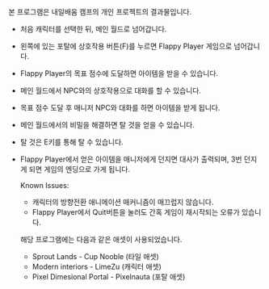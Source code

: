 본 프로그램은 내일배움 캠프의 개인 프로젝트의 결과물입니다.

- 처음 캐릭터를 선택한 뒤, 메인 월드로 넘어갑니다.
  
- 왼쪽에 있는 포탈에 상호작용 버튼(F)를 누르면 Flappy Player 게임으로 넘어갑니다.
- Flappy Player의 목표 점수에 도달하면 아이템을 받을 수 있습니다.
- 메인 월드에서 NPC와의 상호작용으로 대화를 할 수 있습니다.
- 목표 점수 도달 후 매니저 NPC와 대화를 하면 아이템을 받게 됩니다.
  
- 메인 월드에서의 비밀을 해결하면 탈 것을 얻을 수 있습니다.
- 탈 것은 E키를 통해 탈 수 있습니다.

- Flappy Player에서 얻은 아이템을 매니저에게 던지면 대사가 출력되며, 3번 던지게 되면 게임의 엔딩으로 가게 됩니다.

  Known Issues:
  - 캐릭터의 방향전환 애니메이션 매커니즘이 매끄럽지 않습니다.
  - Flappy Player에서 Quit버튼을 눌러도 간혹 게임이 재시작되는 오류가 있습니다.

  해당 프로그램에는 다음과 같은 애셋이 사용되었습니다.
  - Sprout Lands - Cup Nooble (타일 애셋)
  - Modern interiors - LimeZu (캐릭터 애셋)
  - Pixel Dimesional Portal - Pixelnauta (포탈 애셋)
